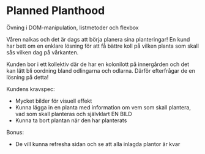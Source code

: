 # Planned Planthood
Övning i DOM-manipulation, listmetoder och flexbox

Våren nalkas och det är dags att börja planera sina planteringar!
En kund har bett om en enklare lösning för att få bättre koll på vilken planta som skall sås vilken dag på vårkanten.

Kunden bor i ett kollektiv där de har en kolonilott på innergården och det kan lätt bli oordning bland odlingarna och odlarna. Därför efterfrågar de en lösning på detta!

Kundens kravspec:
* Mycket bilder för visuell effekt
* Kunna lägga in en planta med information om vem som skall plantera, vad som skall planteras och självklart EN BILD
* Kunna ta bort plantan när den har planterats

Bonus:
* De vill kunna refresha sidan och se att alla inlagda plantor är kvar
